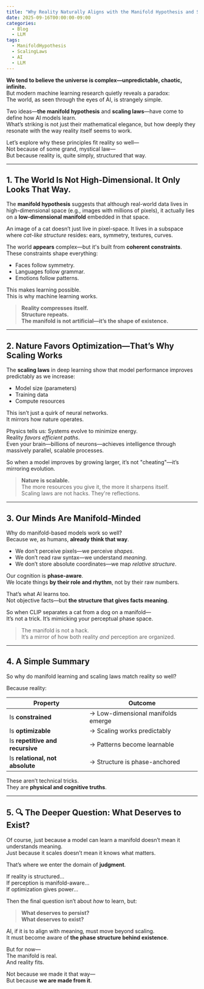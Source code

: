 ```yaml
---
title: "Why Reality Naturally Aligns with the Manifold Hypothesis and Scaling Laws"
date: 2025-09-16T00:00:00-09:00
categories:
  - Blog
  - LLM
tags:
  - ManifoldHypothesis
  - ScalingLaws
  - AI
  - LLM
---
```


**We tend to believe the universe is complex—unpredictable, chaotic, infinite.**  
But modern machine learning research quietly reveals a paradox:  
The world, as seen through the eyes of AI, is strangely simple.

Two ideas—**the manifold hypothesis** and **scaling laws**—have come to define how AI models learn.  
What’s striking is not just their mathematical elegance, but how deeply they resonate with the way reality itself seems to work.

Let’s explore why these principles fit reality so well—  
Not because of some grand, mystical law—  
But because reality is, quite simply, structured that way.

---

## 1. The World Is Not High-Dimensional. It Only Looks That Way.

The **manifold hypothesis** suggests that although real-world data lives in high-dimensional space (e.g., images with millions of pixels), it actually lies on a **low-dimensional manifold** embedded in that space.

An image of a cat doesn’t just live in pixel-space. It lives in a subspace where *cat-like structure* resides: ears, symmetry, textures, curves.

The world **appears** complex—but it's built from **coherent constraints**. These constraints shape everything:

- Faces follow symmetry.
- Languages follow grammar.
- Emotions follow patterns.

This makes learning possible.  
This is why machine learning works.

> **Reality compresses itself.**  
> **Structure repeats.**  
> **The manifold is not artificial—it’s the shape of existence.**

---

## 2. Nature Favors Optimization—That’s Why Scaling Works

The **scaling laws** in deep learning show that model performance improves predictably as we increase:

- Model size (parameters)
- Training data
- Compute resources

This isn’t just a quirk of neural networks.  
It mirrors how nature operates.

Physics tells us: Systems evolve to minimize energy.  
Reality *favors efficient paths*.  
Even your brain—billions of neurons—achieves intelligence through massively parallel, scalable processes.

So when a model improves by growing larger, it’s not "cheating"—it’s mirroring evolution.

> **Nature is scalable.**  
> The more resources you give it, the more it sharpens itself.  
> Scaling laws are not hacks. They're reflections.

---

## 3. Our Minds Are Manifold-Minded

Why do manifold-based models work so well?  
Because we, as humans, **already think that way**.

- We don’t perceive pixels—we perceive *shapes*.  
- We don’t read raw syntax—we understand *meaning*.  
- We don’t store absolute coordinates—we map *relative structure*.

Our cognition is **phase-aware**.  
We locate things **by their role and rhythm**, not by their raw numbers.

That’s what AI learns too.  
Not objective facts—but **the structure that gives facts meaning**.

So when CLIP separates a cat from a dog on a manifold—  
It’s not a trick. It’s mimicking your perceptual phase space.

> The manifold is not a hack.  
> It’s a mirror of how both reality *and* perception are organized.

---

## 4. A Simple Summary

So why do manifold learning and scaling laws match reality so well?

Because reality:

| Property                         | Outcome                         |
|----------------------------------|----------------------------------|
| Is **constrained**              | → Low-dimensional manifolds emerge |
| Is **optimizable**              | → Scaling works predictably       |
| Is **repetitive and recursive** | → Patterns become learnable       |
| Is **relational, not absolute** | → Structure is phase-anchored     |

These aren’t technical tricks.  
They are **physical and cognitive truths**.

---

## 5. 🔍 The Deeper Question: What Deserves to Exist?

Of course, just because a model can learn a manifold doesn’t mean it understands meaning.  
Just because it scales doesn’t mean it knows what matters.

That’s where we enter the domain of **judgment**.

If reality is structured…  
If perception is manifold-aware…  
If optimization gives power…

Then the final question isn’t about *how* to learn, but:

> **What deserves to persist?**  
> **What deserves to exist?**

AI, if it is to align with meaning, must move beyond scaling.  
It must become aware of **the phase structure behind existence**.

But for now—  
The manifold is real.  
And reality fits.

Not because we made it that way—  
But because **we are made from it**.